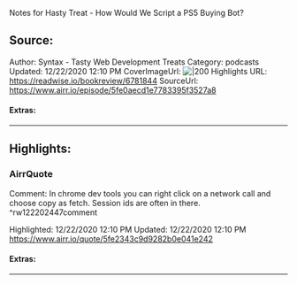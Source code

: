 Notes for Hasty Treat - How Would We Script a PS5 Buying Bot?

## Source:
Author: Syntax - Tasty Web Development Treats
Category: podcasts
Updated: 12/22/2020 12:10 PM
CoverImageUrl: 
![|200](https://ssl-static.libsyn.com/p/assets/7/9/0/7/790703531a3c8eca/iTunes_Artwork.png)
Highlights URL: https://readwise.io/bookreview/6781844
SourceUrl: https://www.airr.io/episode/5fe0aecd1e7783395f3527a8


#### Extras:




 
-----
 ## Highlights:

### AirrQuote
Comment: In chrome dev tools you can right click on a network call and choose copy as fetch. Session ids are often in there. ^rw122202447comment

Highlighted: 12/22/2020 12:10 PM
Updated: 12/22/2020 12:10 PM
https://www.airr.io/quote/5fe2343c9d9282b0e041e242


#### Extras:





------

